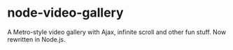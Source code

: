 node-video-gallery
==================

A Metro-style video gallery with Ajax, infinite scroll and other fun stuff. Now rewritten in Node.js. 
